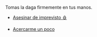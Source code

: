 Tomas la daga firmemente en tus manos.

- [Asesinar de imprevisto 🩸](3-A.md)

- [Acercarme un poco](2.md)

